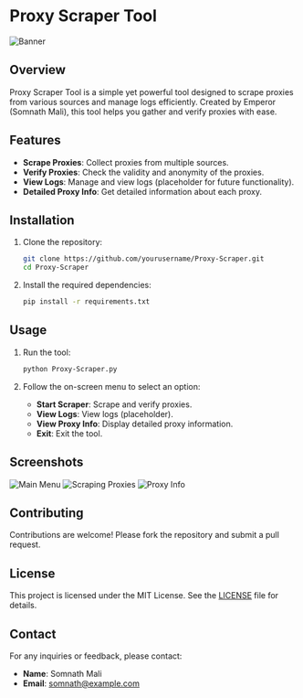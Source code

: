 # Proxy Scraper Tool

![Banner](https://via.placeholder.com/800x200.png?text=Proxy+Scraper+Tool)

## Overview

Proxy Scraper Tool is a simple yet powerful tool designed to scrape proxies from various sources and manage logs efficiently. Created by Emperor (Somnath Mali), this tool helps you gather and verify proxies with ease.

## Features

- **Scrape Proxies**: Collect proxies from multiple sources.
- **Verify Proxies**: Check the validity and anonymity of the proxies.
- **View Logs**: Manage and view logs (placeholder for future functionality).
- **Detailed Proxy Info**: Get detailed information about each proxy.

## Installation

1. Clone the repository:
    ```bash
    git clone https://github.com/yourusername/Proxy-Scraper.git
    cd Proxy-Scraper
    ```

2. Install the required dependencies:
    ```bash
    pip install -r requirements.txt
    ```

## Usage

1. Run the tool:
    ```bash
    python Proxy-Scraper.py
    ```

2. Follow the on-screen menu to select an option:
    - **Start Scraper**: Scrape and verify proxies.
    - **View Logs**: View logs (placeholder).
    - **View Proxy Info**: Display detailed proxy information.
    - **Exit**: Exit the tool.

## Screenshots

![Main Menu](https://via.placeholder.com/600x400.png?text=Main+Menu)
![Scraping Proxies](https://via.placeholder.com/600x400.png?text=Scraping+Proxies)
![Proxy Info](https://via.placeholder.com/600x400.png?text=Proxy+Info)

## Contributing

Contributions are welcome! Please fork the repository and submit a pull request.

## License

This project is licensed under the MIT License. See the [LICENSE](LICENSE) file for details.

## Contact

For any inquiries or feedback, please contact:
- **Name**: Somnath Mali
- **Email**: somnath@example.com
